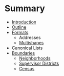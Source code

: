 # Summary

* [Introduction](README.md)
* [Outline](chapter1.md)
* [Formats](formats.md)
  * Addresses
  * [Multishapes](multishapes.md)
* Canonical Lists
* [Boundaries](boundaries/intro.md)
  * [Neighborhoods](boundaries/neighborhoods.md)
  * [Supervisor Districts](boundaries/supervisor_districts.md)
  * [Census](boundaries/census.md)

